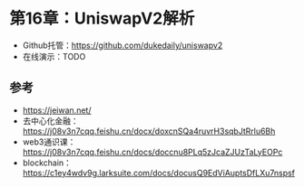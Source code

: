 # 第16章：UniswapV2解析

- Github托管：https://github.com/dukedaily/uniswapv2
- 在线演示：TODO



## 参考

- https://jeiwan.net/
- 去中心化金融：https://j08v3n7cqq.feishu.cn/docx/doxcnSQa4ruvrH3sqbJtRrlu6Bh
- web3通识课：https://j08v3n7cqq.feishu.cn/docs/doccnu8PLq5zJcaZJUzTaLyEOPc
- blockchain：https://c1ey4wdv9g.larksuite.com/docs/docusQ9EdViAuptsDfLXu7nspsf
